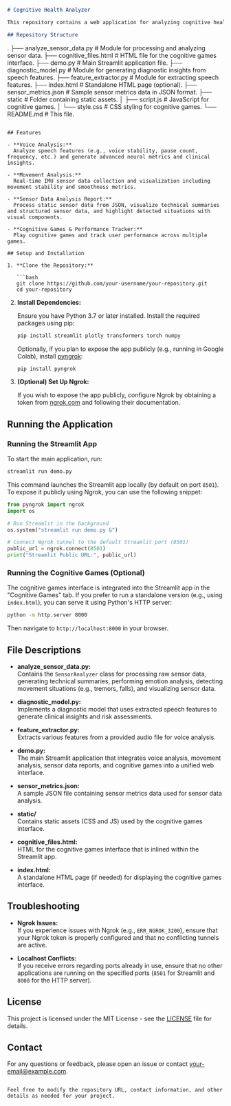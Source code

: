 
```markdown
# Cognitive Health Analyzer

This repository contains a web application for analyzing cognitive health using multiple modalities including speech, movement (IMU sensor data), and interactive cognitive games. The app is built with [Streamlit](https://streamlit.io/) and includes data analysis using machine learning pipelines, sensor data visualization, and a performance tracker for cognitive games.

## Repository Structure

```
.
├── analyze_sensor_data.py    # Module for processing and analyzing sensor data.
├── cognitive_files.html      # HTML file for the cognitive games interface.
├── demo.py                   # Main Streamlit application file.
├── diagnostic_model.py       # Module for generating diagnostic insights from speech features.
├── feature_extractor.py      # Module for extracting speech features.
├── index.html                # Standalone HTML page (optional).
├── sensor_metrics.json       # Sample sensor metrics data in JSON format.
├── static                    # Folder containing static assets.
│   ├── script.js             # JavaScript for cognitive games.
│   └── style.css             # CSS styling for cognitive games.
└── README.md                 # This file.
```

## Features

- **Voice Analysis:**  
  Analyze speech features (e.g., voice stability, pause count, frequency, etc.) and generate advanced neural metrics and clinical insights.

- **Movement Analysis:**  
  Real-time IMU sensor data collection and visualization including movement stability and smoothness metrics.

- **Sensor Data Analysis Report:**  
  Process static sensor data from JSON, visualize technical summaries and structured sensor data, and highlight detected situations with visual components.

- **Cognitive Games & Performance Tracker:**  
  Play cognitive games and track user performance across multiple games.

## Setup and Installation

1. **Clone the Repository:**

   ```bash
   git clone https://github.com/your-username/your-repository.git
   cd your-repository
   ```

2. **Install Dependencies:**

   Ensure you have Python 3.7 or later installed. Install the required packages using pip:

   ```bash
   pip install streamlit plotly transformers torch numpy
   ```

   Optionally, if you plan to expose the app publicly (e.g., running in Google Colab), install [pyngrok](https://pypi.org/project/pyngrok/):

   ```bash
   pip install pyngrok
   ```

3. **(Optional) Set Up Ngrok:**

   If you wish to expose the app publicly, configure Ngrok by obtaining a token from [ngrok.com](https://ngrok.com/) and following their documentation.

## Running the Application

### Running the Streamlit App

To start the main application, run:

```bash
streamlit run demo.py
```

This command launches the Streamlit app locally (by default on port `8501`). To expose it publicly using Ngrok, you can use the following snippet:

```python
from pyngrok import ngrok
import os

# Run Streamlit in the background
os.system("streamlit run demo.py &")

# Connect Ngrok tunnel to the default Streamlit port (8501)
public_url = ngrok.connect(8501)
print("Streamlit Public URL:", public_url)
```

### Running the Cognitive Games (Optional)

The cognitive games interface is integrated into the Streamlit app in the "Cognitive Games" tab. If you prefer to run a standalone version (e.g., using `index.html`), you can serve it using Python's HTTP server:

```bash
python -m http.server 8000
```

Then navigate to `http://localhost:8000` in your browser.

## File Descriptions

- **analyze_sensor_data.py:**  
  Contains the `SensorAnalyzer` class for processing raw sensor data, generating technical summaries, performing emotion analysis, detecting movement situations (e.g., tremors, falls), and visualizing sensor data.

- **diagnostic_model.py:**  
  Implements a diagnostic model that uses extracted speech features to generate clinical insights and risk assessments.

- **feature_extractor.py:**  
  Extracts various features from a provided audio file for voice analysis.

- **demo.py:**  
  The main Streamlit application that integrates voice analysis, movement analysis, sensor data reports, and cognitive games into a unified web interface.

- **sensor_metrics.json:**  
  A sample JSON file containing sensor metrics data used for sensor data analysis.

- **static/**  
  Contains static assets (CSS and JS) used by the cognitive games interface.

- **cognitive_files.html:**  
  HTML for the cognitive games interface that is inlined within the Streamlit app.

- **index.html:**  
  A standalone HTML page (if needed) for displaying the cognitive games interface.

## Troubleshooting

- **Ngrok Issues:**  
  If you experience issues with Ngrok (e.g., `ERR_NGROK_3200`), ensure that your Ngrok token is properly configured and that no conflicting tunnels are active.

- **Localhost Conflicts:**  
  If you receive errors regarding ports already in use, ensure that no other applications are running on the specified ports (`8501` for Streamlit and `8000` for the HTTP server).

## License

This project is licensed under the MIT License - see the [LICENSE](LICENSE) file for details.

## Contact

For any questions or feedback, please open an issue or contact [your-email@example.com](mailto:your-email@example.com).
```

Feel free to modify the repository URL, contact information, and other details as needed for your project.

